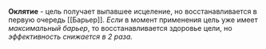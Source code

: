 **Оклятие** - цель получает выпавшее исцеление, но восстанавливается в первую очередь [[Барьер]]. *Если* в момент применения цель уже имеет *максимальный барьер*, то восстанавливается здоровье цели, но *эффективность снижается в 2 раза.*